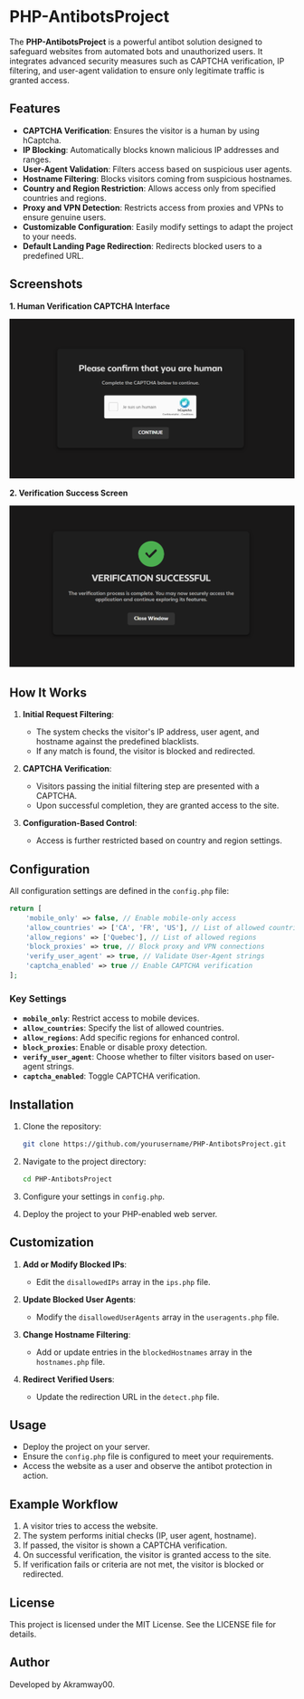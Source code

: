 # PHP-AntibotsProject
The **PHP-AntibotsProject** is a powerful antibot solution designed to safeguard websites from automated bots and unauthorized users. It integrates advanced security measures such as CAPTCHA verification, IP filtering, and user-agent validation to ensure only legitimate traffic is granted access.

## Features

- **CAPTCHA Verification**: Ensures the visitor is a human by using hCaptcha.
- **IP Blocking**: Automatically blocks known malicious IP addresses and ranges.
- **User-Agent Validation**: Filters access based on suspicious user agents.
- **Hostname Filtering**: Blocks visitors coming from suspicious hostnames.
- **Country and Region Restriction**: Allows access only from specified countries and regions.
- **Proxy and VPN Detection**: Restricts access from proxies and VPNs to ensure genuine users.
- **Customizable Configuration**: Easily modify settings to adapt the project to your needs.
- **Default Landing Page Redirection**: Redirects blocked users to a predefined URL.

## Screenshots
**1. Human Verification CAPTCHA Interface**

![Captcha Verification](capture/captchaScreenshot.PNG)

**2. Verification Success Screen**

![Verification Success](capture/successScreenshot.PNG)

## How It Works

1. **Initial Request Filtering**:
   - The system checks the visitor's IP address, user agent, and hostname against the predefined blacklists.
   - If any match is found, the visitor is blocked and redirected.

2. **CAPTCHA Verification**:
   - Visitors passing the initial filtering step are presented with a CAPTCHA.
   - Upon successful completion, they are granted access to the site.

3. **Configuration-Based Control**:
   - Access is further restricted based on country and region settings.

## Configuration

All configuration settings are defined in the `config.php` file:

```php
return [
    'mobile_only' => false, // Enable mobile-only access
    'allow_countries' => ['CA', 'FR', 'US'], // List of allowed countries (ISO codes)
    'allow_regions' => ['Quebec'], // List of allowed regions
    'block_proxies' => true, // Block proxy and VPN connections
    'verify_user_agent' => true, // Validate User-Agent strings
    'captcha_enabled' => true // Enable CAPTCHA verification
];
```

### Key Settings

- **`mobile_only`**: Restrict access to mobile devices.
- **`allow_countries`**: Specify the list of allowed countries.
- **`allow_regions`**: Add specific regions for enhanced control.
- **`block_proxies`**: Enable or disable proxy detection.
- **`verify_user_agent`**: Choose whether to filter visitors based on user-agent strings.
- **`captcha_enabled`**: Toggle CAPTCHA verification.

## Installation

1. Clone the repository:
   ```bash
   git clone https://github.com/yourusername/PHP-AntibotsProject.git
   ```

2. Navigate to the project directory:
   ```bash
   cd PHP-AntibotsProject
   ```

3. Configure your settings in `config.php`.

4. Deploy the project to your PHP-enabled web server.

## Customization

1. **Add or Modify Blocked IPs**:
   - Edit the `disallowedIPs` array in the `ips.php` file.

2. **Update Blocked User Agents**:
   - Modify the `disallowedUserAgents` array in the `useragents.php` file.

3. **Change Hostname Filtering**:
   - Add or update entries in the `blockedHostnames` array in the `hostnames.php` file.

4. **Redirect Verified Users**:
   - Update the redirection URL in the `detect.php` file.

## Usage

- Deploy the project on your server.
- Ensure the `config.php` file is configured to meet your requirements.
- Access the website as a user and observe the antibot protection in action.

## Example Workflow

1. A visitor tries to access the website.
2. The system performs initial checks (IP, user agent, hostname).
3. If passed, the visitor is shown a CAPTCHA verification.
4. On successful verification, the visitor is granted access to the site.
5. If verification fails or criteria are not met, the visitor is blocked or redirected.

## License

This project is licensed under the MIT License. See the LICENSE file for details.

## Author

Developed by Akramway00.





